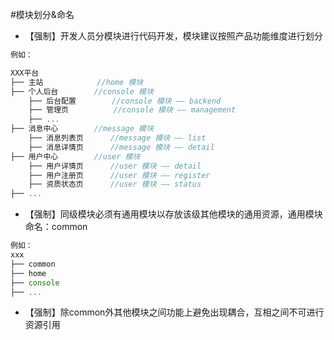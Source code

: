 #模块划分&命名

* 【强制】开发人员分模块进行代码开发，模块建议按照产品功能维度进行划分
```javascript
例如：

XXX平台
├── 主站            //home 模块
├── 个人后台        //console 模块
    ├── 后台配置        //console 模块 —— backend
    ├── 管理页          //console 模块 —— management
    ├── ...
├── 消息中心        //message 模块
    ├── 消息列表页      //message 模块 —— list
    ├── 消息详情页      //message 模块 —— detail
├── 用户中心        //user 模块
    ├── 用户详情页      //user 模块 —— detail
    ├── 用户注册页      //user 模块 —— register
    ├── 资质状态页      //user 模块 —— status
├── ...
```
* 【强制】同级模块必须有通用模块以存放该级其他模块的通用资源，通用模块命名：common
```javascript
例如：
xxx
├── common
├── home
├── console
├── ...
```
* 【强制】除common外其他模块之间功能上避免出现耦合，互相之间不可进行资源引用
